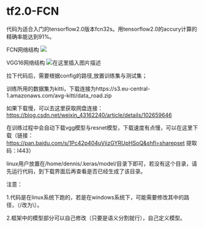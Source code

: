 # tf2.0-FCN

代码为适合入门的tensorflow2.0版本fcn32s。用tensorflow2.0的accury计算的精确率能达到91%。

FCN网络结构
![](https://img-blog.csdnimg.cn/20191021141059420.png)

VGG16网络结构
![在这里插入图片描述](https://img-blog.csdnimg.cn/2019102418154872.png?x-oss-process=image/watermark,type_ZmFuZ3poZW5naGVpdGk,shadow_10,text_aHR0cHM6Ly9ibG9nLmNzZG4ubmV0L3dlaXhpbl80MzE2MjI0MA==,size_16,color_FFFFFF,t_70)

拉下代码后，需要根据config的路径,放置训练集与测试集；

训练所用的数据集为kitti，下载连接为https://s3.eu-central-1.amazonaws.com/avg-kitti/data_road.zip

如果下载慢，可以去这里获取网盘连接：https://blog.csdn.net/weixin_43162240/article/details/102659646

在训练过程中会自动下载vgg模型与resnet模型，下载速度有点慢，可以在这里下载（链接：https://pan.baidu.com/s/1Pc42p404uViizGYRUpHSoQ&shfl=sharepset 
提取码：l443）

linux用户放置在/home/dennis/.keras/model/目录下即可，若没有这个目录，请先运行代码，到下载界面后再查看是否已经生成了该目录。

注意：

1.代码是在linux系统下跑的，若是在windows系统下，可能需要修改其中的路径，（/改为\\）。

2.框架中的模型部分可以自己修改（只要是语义分割就行），自己定义模型。

